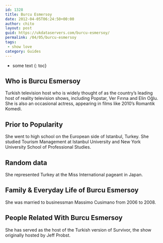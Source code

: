 ```yaml
---
id: 1328
title: Burcu Esmersoy
date: 2012-04-05T06:24:50+00:00
author: chito
layout: post
guid: https://ukdataservers.com/burcu-esmersoy/
permalink: /04/05/burcu-esmersoy
tags:
 - show love
category: Guides
---
```


* some text
{: toc}


## Who is  Burcu Esmersoy
                  
                  
                  
Turkish television host who is widely thought of as the country&#8217;s leading host of reality television shows, including Popstar, Ver Fırına and Elin Oğlu. She is also an occasional actress, appearing in films like 2010&#8217;s Romantik Komedi.
                  
                
                
                
## Prior to Popularity 
                  
                  
                  
She went to high school on the European side of Istanbul, Turkey. She studied Tourism Management at Istanbul University and New York University School of Professional Studies.
                  
                
                
                
## Random data 
                  
                  
                  
She represented Turkey at the Miss International pageant in Japan.
                  
                
                
                
## Family & Everyday Life of Burcu Esmersoy
                  
                  
                  
She was married to businessman Massimo Cusimano from 2006 to 2008.
                  
                
                
                
## People Related With  Burcu Esmersoy
                  
                  
                  
She has served as the host of the Turkish version of Survivor, the show originally hosted by Jeff Probst.
                  
                
              
            
          
          
          
    
    
  

